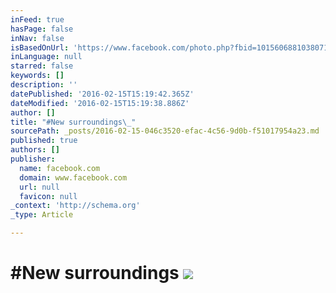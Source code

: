 ```yaml
---
inFeed: true
hasPage: false
inNav: false
isBasedOnUrl: 'https://www.facebook.com/photo.php?fbid=10156068810380711&set=a.10150307903320711.546302.760695710&type=3&theater'
inLanguage: null
starred: false
keywords: []
description: ''
datePublished: '2016-02-15T15:19:42.365Z'
dateModified: '2016-02-15T15:19:38.886Z'
author: []
title: "#New surroundings\_"
sourcePath: _posts/2016-02-15-046c3520-efac-4c56-9d0b-f51017954a23.md
published: true
authors: []
publisher:
  name: facebook.com
  domain: www.facebook.com
  url: null
  favicon: null
_context: 'http://schema.org'
_type: Article

---
```

# \#New surroundings ![](https://s3-us-west-2.amazonaws.com/the-grid-img/p/768ee3fe4908a2201a9bc2c28f3d1da3fd31268c.jpg)